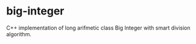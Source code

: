 # big-integer
C++ implementation of long arifmetic class Big Integer with smart division algorithm.
